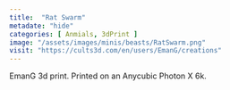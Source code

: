 ```yaml
---
title:  "Rat Swarm"
metadate: "hide"
categories: [ Anmials, 3dPrint ]
image: "/assets/images/minis/beasts/RatSwarm.png"
visit: "https://cults3d.com/en/users/EmanG/creations"
---
```

EmanG 3d print. Printed on an Anycubic Photon X 6k.